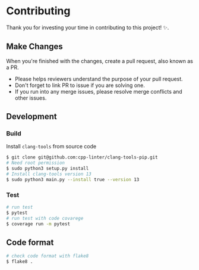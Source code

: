 # Contributing

Thank you for investing your time in contributing to this project! ✨.

## Make Changes

When you're finished with the changes, create a pull request, also known as a PR.

* Please helps reviewers understand the purpose of your pull request.
* Don't forget to link PR to issue if you are solving one.
* If you run into any merge issues, please resolve merge conflicts and other issues.

## Development

### Build

Install `clang-tools` from source code

```bash
$ git clone git@github.com:cpp-linter/clang-tools-pip.git
# Need root permission
$ sudo python3 setup.py install
# Install clang-tools version 13
$ sudo python3 main.py --install true --version 13
```

### Test

```bash
# run test
$ pytest
# run test with code covarege
$ coverage run -m pytest
```

## Code format

```bash
# check code format with flake8
$ flake8 .
```
